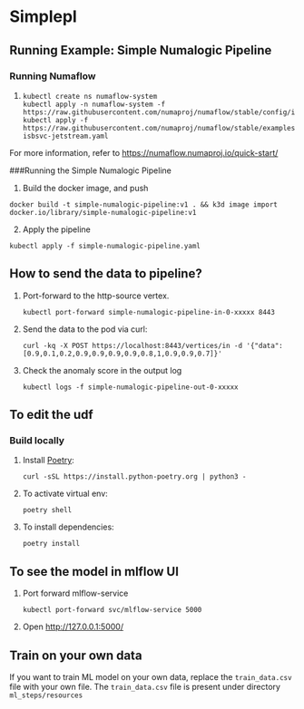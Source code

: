 # Simplepl

## Running Example: Simple Numalogic Pipeline

### Running Numaflow
1. ```
   kubectl create ns numaflow-system
   kubectl apply -n numaflow-system -f https://raw.githubusercontent.com/numaproj/numaflow/stable/config/install.yaml
   kubectl apply -f https://raw.githubusercontent.com/numaproj/numaflow/stable/examples/0-isbsvc-jetstream.yaml
   ```
For more information, refer to https://numaflow.numaproj.io/quick-start/

###Running the Simple Numalogic Pipeline
1. Build the docker image, and push
```
docker build -t simple-numalogic-pipeline:v1 . && k3d image import docker.io/library/simple-numalogic-pipeline:v1
```
2. Apply the pipeline
```
kubectl apply -f simple-numalogic-pipeline.yaml
```

## How to send the data to pipeline?

1. Port-forward to the http-source vertex.
   ```
   kubectl port-forward simple-numalogic-pipeline-in-0-xxxxx 8443
   ```
   
2. Send the data to the pod via curl:
   ```
   curl -kq -X POST https://localhost:8443/vertices/in -d '{"data":[0.9,0.1,0.2,0.9,0.9,0.9,0.9,0.8,1,0.9,0.9,0.7]}'
   ```
3. Check the anomaly score in the output log 
   ```
   kubectl logs -f simple-numalogic-pipeline-out-0-xxxxx
   ```
   
## To edit the udf
### Build locally

1. Install [Poetry](https://python-poetry.org/docs/):
    ```
    curl -sSL https://install.python-poetry.org | python3 -
    ```
2. To activate virtual env:
    ```
    poetry shell
    ```
3. To install dependencies:
    ```
    poetry install
    ```


## To see the model in mlflow UI 

1. Port forward mlflow-service
   ```
   kubectl port-forward svc/mlflow-service 5000
   ```
2. Open http://127.0.0.1:5000/

## Train on your own data
If you want to train ML model on your own data, replace the `train_data.csv` file with your own file.
The `train_data.csv` file is present under directory `ml_steps/resources` 